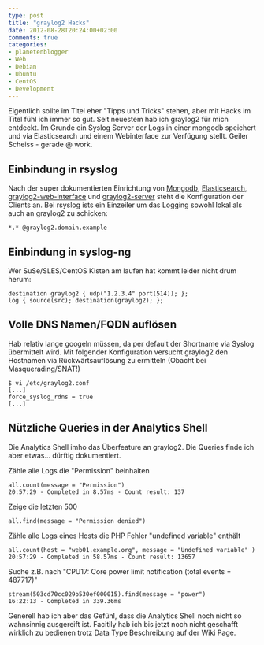 ```yaml
---
type: post
title: "graylog2 Hacks"
date: 2012-08-28T20:24:00+02:00
comments: true
categories:
- planetenblogger
- Web
- Debian
- Ubuntu
- CentOS
- Development
---
```


Eigentlich sollte im Titel eher "Tipps und Tricks" stehen, aber mit Hacks im
Titel fühl ich immer so gut. Seit neuestem hab ich graylog2 für mich entdeckt.
Im Grunde ein Syslog Server der Logs in einer mongodb speichert und via Elasticsearch und einem
Webinterface zur Verfügung stellt. Geiler Scheiss - gerade @ work.

## Einbindung in rsyslog

Nach der super dokumentierten Einrichtung von
[Mongodb](http://docs.mongodb.org/manual/tutorial/install-mongodb-on-linux/),
[Elasticsearch](http://www.elasticsearch.org/tutorials/2010/07/01/setting-up-elasticsearch.html),
[graylog2-web-interface](https://github.com/Graylog2/graylog2-web-interface/wiki/Installing-the-web-interface-on-Debian-5.0) und
[graylog2-server](https://github.com/Graylog2/graylog2-server/wiki/Installing)
steht die Konfiguration der Clients an.
Bei rsyslog ists ein Einzeiler um das Logging sowohl lokal als auch an
graylog2 zu schicken:

```
*.* @graylog2.domain.example
```

## Einbindung in syslog-ng

Wer SuSe/SLES/CentOS Kisten am laufen hat kommt leider nicht drum herum:

```
destination graylog2 { udp("1.2.3.4" port(514)); };
log { source(src); destination(graylog2); };
```

## Volle DNS Namen/FQDN auflösen

Hab relativ lange googeln müssen, da per default der Shortname via Syslog
übermittelt wird. Mit folgender Konfiguration versucht graylog2 den Hostnamen
via Rückwärtsauflösung zu ermitteln (Obacht bei Masquerading/SNAT!)

```
$ vi /etc/graylog2.conf
[...]
force_syslog_rdns = true
[...]
```

## Nützliche Queries in der Analytics Shell

Die Analytics Shell imho das Überfeature an graylog2. Die Queries finde ich aber
etwas... dürftig dokumentiert.

Zähle alle Logs die "Permission" beinhalten
```
all.count(message = "Permission")
20:57:29 - Completed in 8.57ms - Count result: 137
```

Zeige die letzten 500
```
all.find(message = "Permission denied")
```

Zähle alle Logs eines Hosts die PHP Fehler "undefined variable" enthält
```
all.count(host = "web01.example.org", message = "Undefined variable" )
20:57:29 - Completed in 58.57ms - Count result: 13657
```

Suche z.B. nach "CPU17: Core power limit notification (total events = 487717)"
```
stream(503cd70cc029b530ef000015).find(message = "power")
16:22:13 - Completed in 339.36ms
```

Generell hab ich aber das Gefühl, dass die Analytics Shell noch nicht so
wahnsinnig ausgereift ist. Facitily hab ich bis jetzt noch nicht geschafft
wirklich zu bedienen trotz Data Type Beschreibung auf der Wiki Page.
